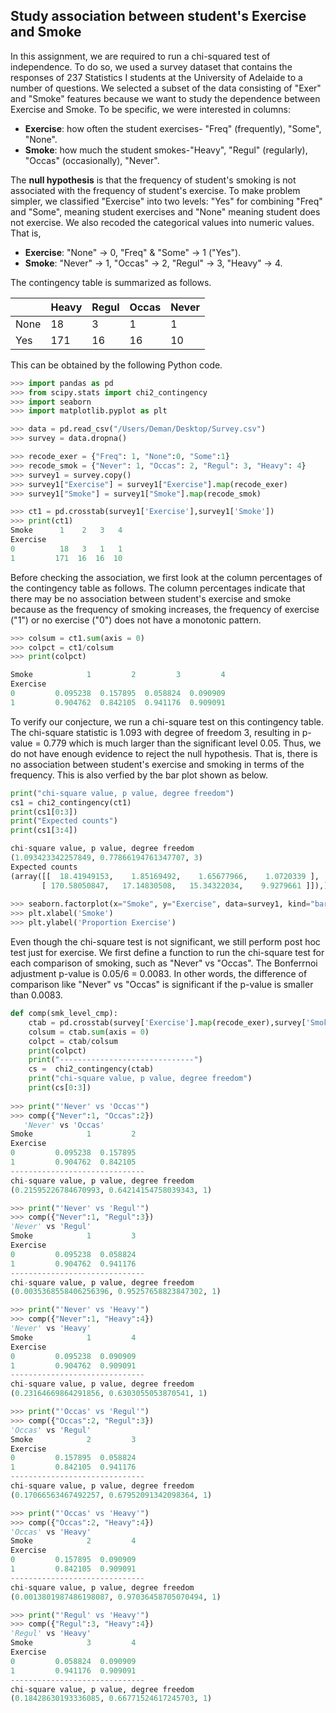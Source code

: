 ## Study association between student's Exercise and Smoke ##

In this assignment, we are required to run a chi-squared test of independence. To do so, we used a survey dataset that contains the responses of 237 Statistics I students at the University of Adelaide to a number of questions. We selected a subset of the data consisting of "Exer" and "Smoke" features because we want to study the dependence between Exercise and Smoke. To be specific, we were interested in columns:
- **Exercise**: how often the student exercises- "Freq" (frequently), "Some", "None".
- **Smoke**: how much the student smokes-"Heavy", "Regul" (regularly), "Occas" (occasionally), "Never".

The **null hypothesis** is that the frequency of student's smoking is not associated with the frequency of student's exercise. To make problem simpler, we classified "Exercise" into two levels: "Yes" for combining "Freq" and "Some", meaning student exercises and "None" meaning student does not exercise. We also recoded the categorical values into numeric values. That is,
- **Exercise**: "None" -> 0, "Freq" & "Some" -> 1 ("Yes").
- **Smoke**: "Never" -> 1, "Occas" -> 2, "Regul" -> 3, "Heavy" -> 4.

The contingency table is summarized as follows.

|       | Heavy   |  Regul  |  Occas  |  Never  |
|-------|-----|-----|-----|-----|
|  None    |  18  | 3  | 1   |  1  |
|  Yes    |  171 | 16 | 16  |  10 |

This can be obtained by the following Python code.
```python
>>> import pandas as pd
>>> from scipy.stats import chi2_contingency
>>> import seaborn
>>> import matplotlib.pyplot as plt

>>> data = pd.read_csv("/Users/Deman/Desktop/Survey.csv")
>>> survey = data.dropna()

>>> recode_exer = {"Freq": 1, "None":0, "Some":1}
>>> recode_smok = {"Never": 1, "Occas": 2, "Regul": 3, "Heavy": 4}
>>> survey1 = survey.copy()
>>> survey1["Exercise"] = survey1["Exercise"].map(recode_exer)
>>> survey1["Smoke"] = survey1["Smoke"].map(recode_smok)

>>> ct1 = pd.crosstab(survey1['Exercise'],survey1['Smoke'])
>>> print(ct1)
Smoke      1    2   3   4
Exercise                 
0          18   3   1   1
1         171  16  16  10
```
Before checking the association, we first look at the column percentages of the contingency table as follows. The column percentages indicate that there may be no association between student's exercise and smoke because as the frequency of smoking increases, the frequency of exercise ("1") or no exercise ("0") does not have a monotonic pattern. 
```python
>>> colsum = ct1.sum(axis = 0)
>>> colpct = ct1/colsum
>>> print(colpct)

Smoke            1         2         3         4
Exercise                                        
0         0.095238  0.157895  0.058824  0.090909
1         0.904762  0.842105  0.941176  0.909091
```

To verify our conjecture, we run a chi-square test on this contingency table. The chi-square statistic is 1.093 with degree of freedom 3, resulting in p-value = 0.779 which is much larger than the significant level 0.05. Thus, we do not have enough evidence to reject the null hypothesis. That is, there is no association between student's exercise and smoking in terms of the frequency. This is also verfied by the bar plot shown as below.
```python
print("chi-square value, p value, degree freedom")
cs1 = chi2_contingency(ct1)
print(cs1[0:3])
print("Expected counts")
print(cs1[3:4])

chi-square value, p value, degree freedom
(1.093423342257849, 0.77866194761347707, 3)
Expected counts
(array([[  18.41949153,    1.85169492,    1.65677966,    1.0720339 ],
       [ 170.58050847,   17.14830508,   15.34322034,    9.9279661 ]]),)
       
>>> seaborn.factorplot(x="Smoke", y="Exercise", data=survey1, kind="bar", ci=None)
>>> plt.xlabel('Smoke')
>>> plt.ylabel('Proportion Exercise')
```
Even though the chi-square test is not significant, we still perform post hoc test just for exercise. We first define a function to run the chi-square test for each comparison of smoking, such as "Never" vs "Occas". The Bonferrnoi adjustment p-value is 0.05/6 = 0.0083. In other words, the difference of comparison like "Never" vs "Occas" is significant if the p-value is smaller than 0.0083. 
```python
def comp(smk_level_cmp):
    ctab = pd.crosstab(survey['Exercise'].map(recode_exer),survey['Smoke'].map(smk_level_cmp))
    colsum = ctab.sum(axis = 0)
    colpct = ctab/colsum
    print(colpct)
    print("------------------------------")
    cs =  chi2_contingency(ctab)
    print("chi-square value, p value, degree freedom")
    print(cs[0:3])
    
>>> print("'Never' vs 'Occas'")    
>>> comp({"Never":1, "Occas":2})   
   'Never' vs 'Occas'
Smoke            1         2
Exercise                    
0         0.095238  0.157895
1         0.904762  0.842105
------------------------------
chi-square value, p value, degree freedom
(0.21595226784670993, 0.64214154758039343, 1)

>>> print("'Never' vs 'Regul'")    
>>> comp({"Never":1, "Regul":3})
'Never' vs 'Regul'
Smoke            1         3
Exercise                    
0         0.095238  0.058824
1         0.904762  0.941176
------------------------------
chi-square value, p value, degree freedom
(0.0035368558406256396, 0.95257658823847302, 1)

>>> print("'Never' vs 'Heavy'")  
>>> comp({"Never":1, "Heavy":4})
'Never' vs 'Heavy'
Smoke            1         4
Exercise                    
0         0.095238  0.090909
1         0.904762  0.909091
------------------------------
chi-square value, p value, degree freedom
(0.23164669864291856, 0.6303055053870541, 1)

>>> print("'Occas' vs 'Regul'")  
>>> comp({"Occas":2, "Regul":3})
'Occas' vs 'Regul'
Smoke            2         3
Exercise                    
0         0.157895  0.058824
1         0.842105  0.941176
------------------------------
chi-square value, p value, degree freedom
(0.17066563467492257, 0.67952091342098364, 1)

>>> print("'Occas' vs 'Heavy'")  
>>> comp({"Occas":2, "Heavy":4})
'Occas' vs 'Heavy'
Smoke            2         4
Exercise                    
0         0.157895  0.090909
1         0.842105  0.909091
------------------------------
chi-square value, p value, degree freedom
(0.0013801987486198087, 0.97036458705070494, 1)

>>> print("'Regul' vs 'Heavy'")  
>>> comp({"Regul":3, "Heavy":4})
'Regul' vs 'Heavy'
Smoke            3         4
Exercise                    
0         0.058824  0.090909
1         0.941176  0.909091
------------------------------
chi-square value, p value, degree freedom
(0.18428630193336085, 0.66771524617245703, 1)
```
